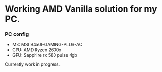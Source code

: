 # Working AMD Vanilla solution for my PC.

### PC config

- MB: MSI B450I-GAMING-PLUS-AC
- CPU: AMD Ryzen 2600x
- GPU: Sapphire rx 580 pulse 4gb

Currently work in progress.
